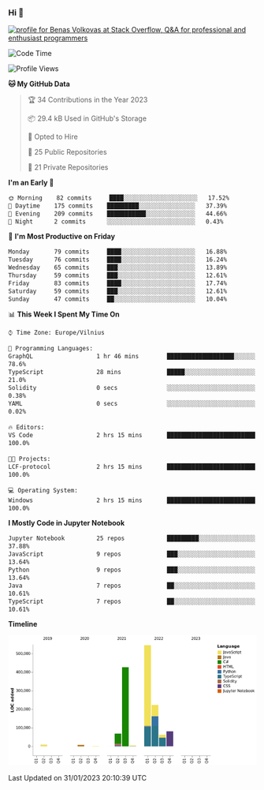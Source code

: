 ### Hi 👋
<a href="https://stackoverflow.com/users/14954249/benas-volkovas"><img src="https://stackoverflow.com/users/flair/14954249.png?theme=dark" width="208" height="58" alt="profile for Benas Volkovas at Stack Overflow, Q&amp;A for professional and enthusiast programmers" title="profile for Benas Volkovas at Stack Overflow, Q&amp;A for professional and enthusiast programmers"></a>

<!--START_SECTION:waka-->
![Code Time](http://img.shields.io/badge/Code%20Time-1%2C229%20hrs%2030%20mins-blue)

![Profile Views](http://img.shields.io/badge/Profile%20Views-0-blue)

**🐱 My GitHub Data** 

> 🏆 34 Contributions in the Year 2023
 > 
> 📦 29.4 kB Used in GitHub's Storage 
 > 
> 💼 Opted to Hire
 > 
> 📜 25 Public Repositories 
 > 
> 🔑 21 Private Repositories  
 > 
**I'm an Early 🐤** 

```text
🌞 Morning    82 commits     ████░░░░░░░░░░░░░░░░░░░░░   17.52% 
🌆 Daytime    175 commits    █████████░░░░░░░░░░░░░░░░   37.39% 
🌃 Evening    209 commits    ███████████░░░░░░░░░░░░░░   44.66% 
🌙 Night      2 commits      ░░░░░░░░░░░░░░░░░░░░░░░░░   0.43%

```
📅 **I'm Most Productive on Friday** 

```text
Monday       79 commits     ████░░░░░░░░░░░░░░░░░░░░░   16.88% 
Tuesday      76 commits     ████░░░░░░░░░░░░░░░░░░░░░   16.24% 
Wednesday    65 commits     ███░░░░░░░░░░░░░░░░░░░░░░   13.89% 
Thursday     59 commits     ███░░░░░░░░░░░░░░░░░░░░░░   12.61% 
Friday       83 commits     ████░░░░░░░░░░░░░░░░░░░░░   17.74% 
Saturday     59 commits     ███░░░░░░░░░░░░░░░░░░░░░░   12.61% 
Sunday       47 commits     ██░░░░░░░░░░░░░░░░░░░░░░░   10.04%

```


📊 **This Week I Spent My Time On** 

```text
⌚︎ Time Zone: Europe/Vilnius

💬 Programming Languages: 
GraphQL                  1 hr 46 mins        ███████████████████░░░░░░   78.6% 
TypeScript               28 mins             █████░░░░░░░░░░░░░░░░░░░░   21.0% 
Solidity                 0 secs              ░░░░░░░░░░░░░░░░░░░░░░░░░   0.38% 
YAML                     0 secs              ░░░░░░░░░░░░░░░░░░░░░░░░░   0.02%

🔥 Editors: 
VS Code                  2 hrs 15 mins       █████████████████████████   100.0%

🐱‍💻 Projects: 
LCF-protocol             2 hrs 15 mins       █████████████████████████   100.0%

💻 Operating System: 
Windows                  2 hrs 15 mins       █████████████████████████   100.0%

```

**I Mostly Code in Jupyter Notebook** 

```text
Jupyter Notebook         25 repos            █████████░░░░░░░░░░░░░░░░   37.88% 
JavaScript               9 repos             ███░░░░░░░░░░░░░░░░░░░░░░   13.64% 
Python                   9 repos             ███░░░░░░░░░░░░░░░░░░░░░░   13.64% 
Java                     7 repos             ██░░░░░░░░░░░░░░░░░░░░░░░   10.61% 
TypeScript               7 repos             ██░░░░░░░░░░░░░░░░░░░░░░░   10.61%

```


**Timeline**

![Chart not found](https://raw.githubusercontent.com/BenasVolkovas/BenasVolkovas/main/charts/bar_graph.png) 


 Last Updated on 31/01/2023 20:10:39 UTC
<!--END_SECTION:waka-->
